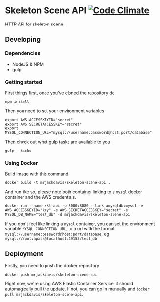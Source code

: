 # Skeleton Scene API [![Code Climate](https://codeclimate.com/github/mrjackdavis/skeleton-scene-api/badges/gpa.svg)](https://codeclimate.com/github/mrjackdavis/skeleton-scene-api)

HTTP API for skeleton scene

## Developing

### Dependencies

 - NodeJS & NPM
 - gulp

### Getting started

First things first, once you've cloned the repository do

    npm install

Then you need to set your environment variables

    export AWS_ACCESSKEYID="secret"
    export AWS_SECRETACCESSKEY="secret"
    export MYSQL_CONNECTION_URL="mysql://username:password@host:port/database"

Then check out what gulp tasks are available to you

    gulp --tasks

### Using Docker

Build image with this command

    docker build -t mrjackdavis/skeleton-scene-api .

And run like so, please note both container linking to a `mysql` docker container and the AWS credentials.

    docker run --name skl-api -p 8080:8080 --link amysqldb:mysql -e AWS_ACCESSKEYID="key" -e AWS_SECRETACCESSKEY="secret" -e MYSQL_DB_NAME="test_db" -d mrjackdavis/skeleton-scene-api

If you don't feel like linking a `mysql` container, you can set the environment variable `MYSQL_CONNECTION_URL`, to a url with the format `mysql://username:password@host:port/database`, eg `mysql://root:apass@localhost:49153/test_db`

## Deployment

Firstly, you need to push the docker repository

    docker push mrjackdavis/skeleton-scene-api

Right now, we're using AWS Elastic Container Service, it should automagically pull the update. If not, you can go in manually and `docker pull mrjackdavis/skeleton-scene-api`.
